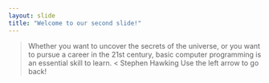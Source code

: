 ```yaml
---
layout: slide
title: "Welcome to our second slide!"
---
```

 > Whether you want to uncover the secrets of the universe, or you want to pursue a career in the 21st century, basic computer programming is an essential skill to learn. <
Stephen Hawking 
Use the left arrow to go back!
